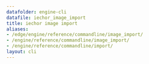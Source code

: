 ```yaml
---
datafolder: engine-cli
datafile: iechor_image_import
title: iechor image import
aliases:
- /edge/engine/reference/commandline/image_import/
- /engine/reference/commandline/image_import/
- /engine/reference/commandline/import/
layout: cli
---
```


<!--
This page is automatically generated from iEchor's source code. If you want to
suggest a change to the text that appears here, open a ticket or pull request
in the source repository on GitHub:

https://github.com/iechor/cli
-->
